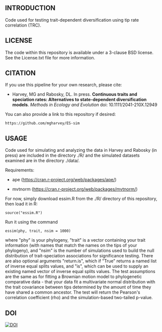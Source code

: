 INTRODUCTION
-------

Code used for testing trait-dependent diversification using tip rate correlation (TRC). 

LICENSE
-------

The code within this repository is available under a 3-clause BSD license. See the License.txt file for more information.

CITATION
--------

If you use this pipeline for your own research, please cite:

* Harvey, MG and Rabosky, DL. In press. **Continuous traits and speciation rates: Alternatives to state-dependent diversification models**. *Methods in Ecology and Evolution* doi: 10.1111/2041-210X.12949
    
You can also provide a link to this repository if desired:

    https://github.com/mgharvey/ES-sim

USAGE
--------

Code used for simulating and analyzing the data in Harvey and Rabosky (in press) are included in the directory ./R/ and the simulated datasets examined are in the directory ./data/.

Requirements:

* ape (https://cran.r-project.org/web/packages/ape/)

* mvtnorm (https://cran.r-project.org/web/packages/mvtnorm/)

For now, simply download essim.R from the ./R/ directory of this repository, then load it in R:

```
source("essim.R")
```

Run it using the command

```
essim(phy, trait, nsim = 1000)
```

where "phy" is your phylogeny, "trait" is a vector containing your trait information (with names that match the names on the tips of your phylogeny), and "nsim" is the number of simulations used to build the null distribution of trait-speciation associations for significance testing. There are also optional arguments "return.is", which if "True" returns a named list of inverse equal splits values, and "is", which can be used to supply an existing named vector of inverse equal splits values. The test assumptions are the same as for fitting a Brownian motion model to phylogenetic comparative data - that your data fit a multivariate normal distribution with the trait covariance between tips determined by the amount of time they have shared a common ancestor. The test will return the Pearson's correlation coefficient (rho) and the simulation-based two-tailed p-value.

DOI
--------

[![DOI](https://zenodo.org/badge/106715524.svg)](https://zenodo.org/badge/latestdoi/106715524)


